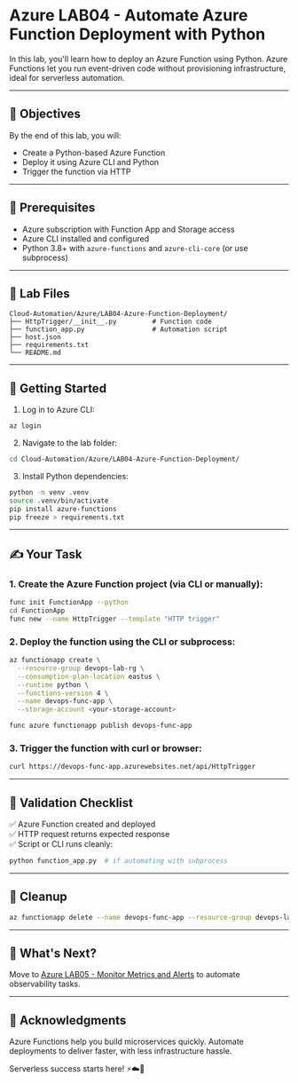 # Azure LAB04 - Automate Azure Function Deployment with Python

In this lab, you'll learn how to deploy an Azure Function using Python. Azure Functions let you run event-driven code without provisioning infrastructure, ideal for serverless automation.

---

## 🎯 Objectives

By the end of this lab, you will:
- Create a Python-based Azure Function
- Deploy it using Azure CLI and Python
- Trigger the function via HTTP

---

## 🧰 Prerequisites

- Azure subscription with Function App and Storage access
- Azure CLI installed and configured
- Python 3.8+ with `azure-functions` and `azure-cli-core` (or use subprocess)

---

## 📁 Lab Files

```
Cloud-Automation/Azure/LAB04-Azure-Function-Deployment/
├── HttpTrigger/__init__.py         # Function code
├── function_app.py                 # Automation script
├── host.json
├── requirements.txt
└── README.md
```

---

## 🚀 Getting Started

1. Log in to Azure CLI:
```bash
az login
```

2. Navigate to the lab folder:
```bash
cd Cloud-Automation/Azure/LAB04-Azure-Function-Deployment/
```

3. Install Python dependencies:
```bash
python -m venv .venv
source .venv/bin/activate
pip install azure-functions
pip freeze > requirements.txt
```

---

## ✍️ Your Task

### 1. Create the Azure Function project (via CLI or manually):
```bash
func init FunctionApp --python
cd FunctionApp
func new --name HttpTrigger --template "HTTP trigger"
```

### 2. Deploy the function using the CLI or subprocess:
```bash
az functionapp create \
  --resource-group devops-lab-rg \
  --consumption-plan-location eastus \
  --runtime python \
  --functions-version 4 \
  --name devops-func-app \
  --storage-account <your-storage-account>

func azure functionapp publish devops-func-app
```

### 3. Trigger the function with curl or browser:
```bash
curl https://devops-func-app.azurewebsites.net/api/HttpTrigger
```

---

## 🧪 Validation Checklist

✅ Azure Function created and deployed  
✅ HTTP request returns expected response  
✅ Script or CLI runs cleanly:
```bash
python function_app.py  # if automating with subprocess
```

---

## 🧹 Cleanup
```bash
az functionapp delete --name devops-func-app --resource-group devops-lab-rg
```

---

## 💬 What's Next?
Move to [Azure LAB05 - Monitor Metrics and Alerts](../LAB05-Monitor-Metrics-And-Alerts/) to automate observability tasks.

---

## 🙏 Acknowledgments
Azure Functions help you build microservices quickly. Automate deployments to deliver faster, with less infrastructure hassle.

Serverless success starts here! ⚡☁️🐍

